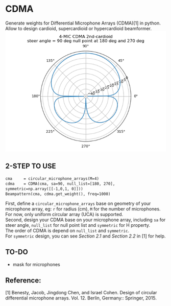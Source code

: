 # CDMA
Generate weights for Differential Microphone Arrays (CDMA)[1] in python. Allow to design cardioid, supercardioid or hypercardioid beamformer.  
![cardioid2nd](beampattern.png)

## 2-STEP TO USE
```
cma     = circular_microphone_arrays(M=4)
cdma    = CDMA(cma, sa=90, null_list=[180, 270], symmetric=np.array([[-1,0,1, 0]]))
Beampattern(cma, cdma.get_weight(), freq=1000)
```
First, define a `circular_microphone_arrays` base on geometry of your microphone array, eg: `r` for radius (cm), `M` for the number of microphones. For now, only uniform circular array (UCA) is supported.  
Second, design your CDMA base on your microphone array, including `sa` for steer angle, `null_list` for null point list and `symmetric` for H property.  
The order of CDMA is depend on `null_list` and `symmetric`.  
For `symmetric` design, you can see *Section 2.1* and *Section 2.2* in [1] for help.  

## TO-DO
- mask for microphones  

## Reference:  
[1] Benesty, Jacob, Jingdong Chen, and Israel Cohen. Design of circular differential microphone arrays. Vol. 12. Berlin, Germany:: Springer, 2015.